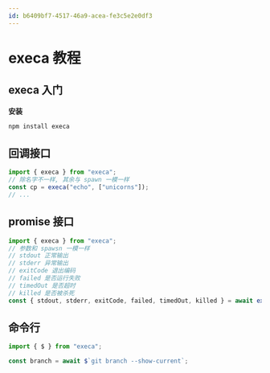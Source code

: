 ```yaml
---
id: b6409bf7-4517-46a9-acea-fe3c5e2e0df3
---
```

# execa 教程

## execa 入门

**安装**

```bash
npm install execa
```

## 回调接口

```typescript
import { execa } from "execa";
// 除名字不一样, 其余与 spawn 一模一样
const cp = execa("echo", ["unicorns"]);
// ...
```

## promise 接口

```typescript
import { execa } from "execa";
// 参数和 spawsn 一模一样
// stdout 正常输出
// stderr 异常输出
// exitCode 退出编码
// failed 是否运行失败
// timedOut 是否超时
// killed 是否被杀死
const { stdout, stderr, exitCode, failed, timedOut, killed } = await execa("echo", ["unicorns"]);
```

## 命令行

```typescript
import { $ } from "execa";

const branch = await $`git branch --show-current`;
```
